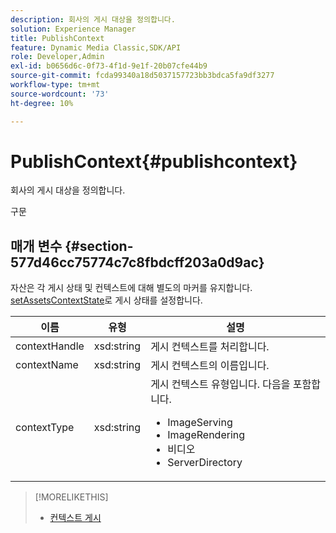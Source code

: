 ```yaml
---
description: 회사의 게시 대상을 정의합니다.
solution: Experience Manager
title: PublishContext
feature: Dynamic Media Classic,SDK/API
role: Developer,Admin
exl-id: b0656d6c-0f73-4f1d-9e1f-20b07cfe44b9
source-git-commit: fcda99340a18d5037157723bb3bdca5fa9df3277
workflow-type: tm+mt
source-wordcount: '73'
ht-degree: 10%

---
```


# PublishContext{#publishcontext}

회사의 게시 대상을 정의합니다.

구문

## 매개 변수 {#section-577d46cc75774c7c8fbdcff203a0d9ac}

자산은 각 게시 상태 및 컨텍스트에 대해 별도의 마커를 유지합니다. [setAssetsContextState](../../operations/c-operations-intro/c-methods/r-set-asset-context-state.md#reference-da96f9caef734f2883fddaf58cd886d7)로 게시 상태를 설정합니다.

<table id="table_1165D5DDC89140CD8222E5A04B39048E">
 <thead>
  <tr>
   <th colname="col1" class="entry"> 이름 </th>
   <th colname="col2" class="entry"> 유형 </th>
   <th colname="col3" class="entry"> 설명 </th>
  </tr>
 </thead>
 <tbody>
  <tr>
   <td colname="col1"><span class="codeph"><span class="varname"> contextHandle</span></span></td>
   <td colname="col2"><span class="codeph"> xsd:string </span></td>
   <td colname="col3"> 게시 컨텍스트를 처리합니다. </td>
  </tr>
  <tr>
   <td colname="col1"><span class="codeph"><span class="varname"> contextName</span></span></td>
   <td colname="col2"><span class="codeph"> xsd:string</span></td>
   <td colname="col3"> 게시 컨텍스트의 이름입니다. </td>
  </tr>
  <tr>
   <td colname="col1"><span class="codeph"><span class="varname"> contextType</span></span></td>
   <td colname="col2"><span class="codeph"> xsd:string</span></td>
   <td colname="col3">게시 컨텍스트 유형입니다. 다음을 포함합니다. 
    <ul id="ul_04CA7C755E5441AA8ABBD0BA3F245A78">
     <li id="li_7F578422D38E40D1A590AB21ADD84E90"><span class="codeph"> ImageServing</span></li>
     <li id="li_C112E12028E44ED7914ED0D3D6B3A45E"><span class="codeph"> ImageRendering</span></li>
     <li id="li_9430D600FA4343F6951F9AE8EA7F9530"><span class="codeph"> 비디오</span></li>
     <li id="li_4122D853BE1B4ED3B412CFA7B659EB1D"><span class="codeph"> ServerDirectory</span></li>
    </ul></td>
  </tr>
 </tbody>
</table>

>[!MORELIKETHIS]
>
>* [컨텍스트 게시](../../string-constants/c-string-constants/r-publish-context.md#reference-3ade116df0df40deb86154eb0ac7c12a)


